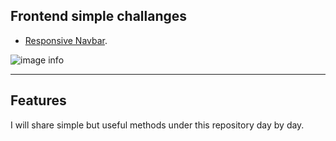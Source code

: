 ## Frontend simple challanges

- [Responsive Navbar](https://ugurkarakurt.github.io/Frontend-Challanges/responsive_navbar/).

![image info](screenshot.png)
<hr>

## Features

I will share simple but useful methods under this repository day by day.
